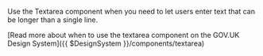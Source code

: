 Use the Textarea component when you need to let users enter text that can be longer than a single line.

[Read more about when to use the textarea component on the GOV.UK Design System]({{ $DesignSystem }}/components/textarea)